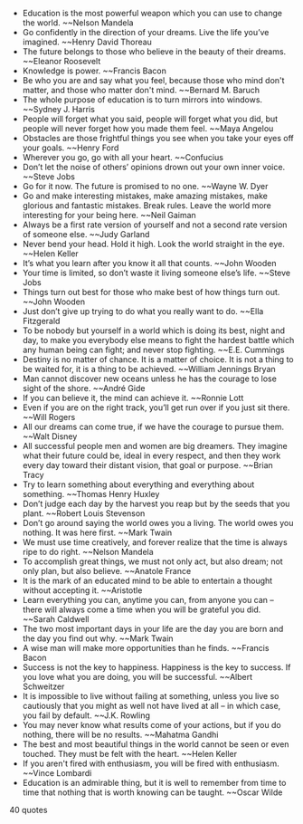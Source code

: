  - Education is the most powerful weapon which you can use to change the world. ~~Nelson Mandela
 - Go confidently in the direction of your dreams. Live the life you’ve imagined. ~~Henry David Thoreau
 - The future belongs to those who believe in the beauty of their dreams. ~~Eleanor Roosevelt
 - Knowledge is power. ~~Francis Bacon
 - Be who you are and say what you feel, because those who mind don't matter, and those who matter don't mind. ~~Bernard M. Baruch
 - The whole purpose of education is to turn mirrors into windows. ~~Sydney J. Harris
 - People will forget what you said, people will forget what you did, but people will never forget how you made them feel. ~~Maya Angelou
 - Obstacles are those frightful things you see when you take your eyes off your goals. ~~Henry Ford
 - Wherever you go, go with all your heart. ~~Confucius
 - Don’t let the noise of others’ opinions drown out your own inner voice. ~~Steve Jobs
 - Go for it now. The future is promised to no one. ~~Wayne W. Dyer
 - Go and make interesting mistakes, make amazing mistakes, make glorious and fantastic mistakes. Break rules. Leave the world more interesting for your being here. ~~Neil Gaiman
 - Always be a first rate version of yourself and not a second rate version of someone else. ~~Judy Garland
 - Never bend your head. Hold it high. Look the world straight in the eye. ~~Helen Keller
 - It’s what you learn after you know it all that counts. ~~John Wooden
 - Your time is limited, so don’t waste it living someone else’s life. ~~Steve Jobs
 - Things turn out best for those who make best of how things turn out. ~~John Wooden
 - Just don’t give up trying to do what you really want to do. ~~Ella Fitzgerald
 - To be nobody but yourself in a world which is doing its best, night and day, to make you everybody else means to fight the hardest battle which any human being can fight; and never stop fighting. ~~E.E. Cummings
 - Destiny is no matter of chance. It is a matter of choice. It is not a thing to be waited for, it is a thing to be achieved. ~~William Jennings Bryan
 - Man cannot discover new oceans unless he has the courage to lose sight of the shore. ~~André Gide
 - If you can believe it, the mind can achieve it. ~~Ronnie Lott
 - Even if you are on the right track, you’ll get run over if you just sit there. ~~Will Rogers
 - All our dreams can come true, if we have the courage to pursue them. ~~Walt Disney
 - All successful people men and women are big dreamers. They imagine what their future could be, ideal in every respect, and then they work every day toward their distant vision, that goal or purpose. ~~Brian Tracy
 - Try to learn something about everything and everything about something. ~~Thomas Henry Huxley
 - Don’t judge each day by the harvest you reap but by the seeds that you plant. ~~Robert Louis Stevenson
 - Don’t go around saying the world owes you a living. The world owes you nothing. It was here first. ~~Mark Twain
 - We must use time creatively, and forever realize that the time is always ripe to do right. ~~Nelson Mandela
 - To accomplish great things, we must not only act, but also dream; not only plan, but also believe. ~~Anatole France
 - It is the mark of an educated mind to be able to entertain a thought without accepting it. ~~Aristotle
 - Learn everything you can, anytime you can, from anyone you can – there will always come a time when you will be grateful you did. ~~Sarah Caldwell
 - The two most important days in your life are the day you are born and the day you find out why. ~~Mark Twain
 - A wise man will make more opportunities than he finds. ~~Francis Bacon
 - Success is not the key to happiness. Happiness is the key to success. If you love what you are doing, you will be successful. ~~Albert Schweitzer
 - It is impossible to live without failing at something, unless you live so cautiously that you might as well not have lived at all – in which case, you fail by default. ~~J.K. Rowling
 - You may never know what results come of your actions, but if you do nothing, there will be no results. ~~Mahatma Gandhi
 - The best and most beautiful things in the world cannot be seen or even touched. They must be felt with the heart. ~~Helen Keller
 - If you aren't fired with enthusiasm, you will be fired with enthusiasm.  ~~Vince Lombardi
 - Education is an admirable thing, but it is well to remember from time to time that nothing that is worth knowing can be taught. ~~Oscar Wilde

40 quotes